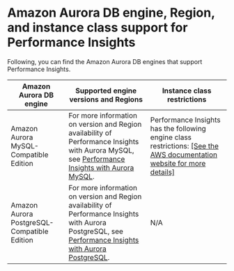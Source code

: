 # Amazon Aurora DB engine, Region, and instance class support for Performance Insights<a name="USER_PerfInsights.Overview.Engines"></a>

Following, you can find the Amazon Aurora DB engines that support Performance Insights\.


| Amazon Aurora DB engine | Supported engine versions and Regions | Instance class restrictions | 
| --- | --- | --- | 
| Amazon Aurora MySQL\-Compatible Edition | For more information on version and Region availability of Performance Insights with Aurora MySQL, see [Performance Insights with Aurora MySQL](Concepts.Aurora_Fea_Regions_DB-eng.Feature.PerfInsights.md#Concepts.Aurora_Fea_Regions_DB-eng.Feature.PerfInsights.amy)\. |  Performance Insights has the following engine class restrictions: [\[See the AWS documentation website for more details\]](http://docs.aws.amazon.com/AmazonRDS/latest/AuroraUserGuide/USER_PerfInsights.Overview.Engines.html)  | 
|  Amazon Aurora PostgreSQL\-Compatible Edition  |  For more information on version and Region availability of Performance Insights with Aurora PostgreSQL, see [Performance Insights with Aurora PostgreSQL](Concepts.Aurora_Fea_Regions_DB-eng.Feature.PerfInsights.md#Concepts.Aurora_Fea_Regions_DB-eng.Feature.PerfInsights.apg)\. |  N/A  | 